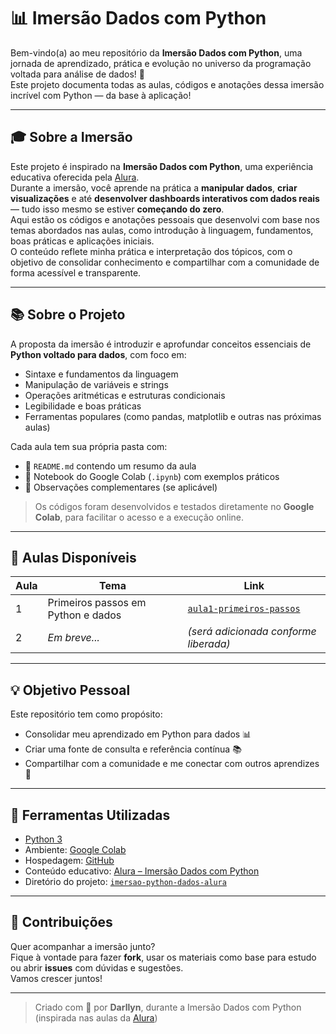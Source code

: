 # 📊 Imersão Dados com Python

Bem-vindo(a) ao meu repositório da **Imersão Dados com Python**, uma jornada de aprendizado, prática e evolução no universo da programação voltada para análise de dados! 🚀  
Este projeto documenta todas as aulas, códigos e anotações dessa imersão incrível com Python — da base à aplicação!

---

## 🎓 Sobre a Imersão

Este projeto é inspirado na **Imersão Dados com Python**, uma experiência educativa oferecida pela [Alura](https://www.alura.com.br/).  
Durante a imersão, você aprende na prática a **manipular dados**, **criar visualizações** e até **desenvolver dashboards interativos com dados reais** — tudo isso mesmo se estiver **começando do zero**.  
Aqui estão os códigos e anotações pessoais que desenvolvi com base nos temas abordados nas aulas, como introdução à linguagem, fundamentos, boas práticas e aplicações iniciais.  
O conteúdo reflete minha prática e interpretação dos tópicos, com o objetivo de consolidar conhecimento e compartilhar com a comunidade de forma acessível e transparente.

---

## 📚 Sobre o Projeto

A proposta da imersão é introduzir e aprofundar conceitos essenciais de **Python voltado para dados**, com foco em:

- Sintaxe e fundamentos da linguagem
- Manipulação de variáveis e strings
- Operações aritméticas e estruturas condicionais
- Legibilidade e boas práticas
- Ferramentas populares (como pandas, matplotlib e outras nas próximas aulas)

Cada aula tem sua própria pasta com:

- 📄 `README.md` contendo um resumo da aula
- 📒 Notebook do Google Colab (`.ipynb`) com exemplos práticos
- 📝 Observações complementares (se aplicável)

> Os códigos foram desenvolvidos e testados diretamente no **Google Colab**, para facilitar o acesso e a execução online.

---

## 📘 Aulas Disponíveis

| Aula | Tema                                   | Link                                     |
|------|----------------------------------------|------------------------------------------|
| 1    | Primeiros passos em Python e dados     | [`aula1-primeiros-passos`](./aula1-primeiros-passos/) |
| 2    | _Em breve..._                          | _(será adicionada conforme liberada)_    |

---

## 💡 Objetivo Pessoal

Este repositório tem como propósito:

- Consolidar meu aprendizado em Python para dados 📊
- Criar uma fonte de consulta e referência contínua 📚
- Compartilhar com a comunidade e me conectar com outros aprendizes 🤝

---

## 🚀 Ferramentas Utilizadas

- [Python 3](https://www.python.org/)
- Ambiente: [Google Colab](https://colab.research.google.com/)
- Hospedagem: [GitHub](https://github.com/)
- Conteúdo educativo: [Alura – Imersão Dados com Python](https://www.alura.com.br/)
- Diretório do projeto: [`imersao-python-dados-alura`](./)

---

## 🤝 Contribuições

Quer acompanhar a imersão junto?  
Fique à vontade para fazer **fork**, usar os materiais como base para estudo ou abrir **issues** com dúvidas e sugestões.  
Vamos crescer juntos!

---

> Criado com 💙 por **Darllyn**, durante a Imersão Dados com Python (inspirada nas aulas da [Alura](https://www.alura.com.br/))
